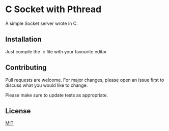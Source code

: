 # C Socket with Pthread

A simple Socket server wrote in C.

## Installation

Just compile the .c file with your favourite editor


## Contributing

Pull requests are welcome. For major changes, please open an issue first
to discuss what you would like to change.

Please make sure to update tests as appropriate.

## License

[MIT](https://choosealicense.com/licenses/mit/)
